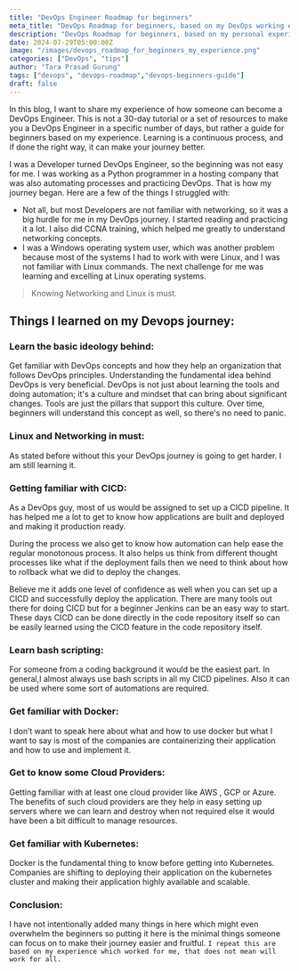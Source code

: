 ```yaml
---
title: "DevOps Engineer Roadmap for beginners"
meta_title: "DevOps Roadmap for beginners, based on my DevOps working experience"
description: "DevOps Roadmap for beginners, based on my personal experience!"
date: 2024-07-29T05:00:00Z
image: "/images/devops_roadmap_for_beginners_my_experience.png"
categories: ["DevOps", "tips"]
author: "Tara Prasad Gurung"
tags: ["devops", "devops-roadmap","devops-beginners-guide"]
draft: false
---
```


In this blog, I want to share my experience of how someone can become a DevOps Engineer. This is not a 30-day tutorial or a set of resources to make you a DevOps Engineer in a specific number of days, but rather a guide for beginners based on my experience. Learning is a continuous process, and if done the right way, it can make your journey better.

I was a Developer turned DevOps Engineer, so the beginning was not easy for me. I was working as a Python programmer in a hosting company that was also automating processes and practicing DevOps. That is how my journey began. Here are a few of the things I struggled with:

- Not all, but most Developers are not familiar with networking, so it was a big hurdle for me in my DevOps journey. I started reading and practicing it a lot. I also did CCNA training, which helped me greatly to understand networking concepts.
- I was a Windows operating system user, which was another problem because most of the systems I had to work with were Linux, and I was not familiar with Linux commands. The next challenge for me was learning and excelling at Linux operating systems.

> Knowing Networking and Linux is must.


## Things I learned on my Devops journey:

### Learn the basic ideology behind: 
Get familiar with DevOps concepts and how they help an organization that follows DevOps principles. Understanding the fundamental idea behind DevOps is very beneficial. DevOps is not just about learning the tools and doing automation; it's a culture and mindset that can bring about significant changes. Tools are just the pillars that support this culture. Over time, beginners will understand this concept as well, so there's no need to panic.

### Linux and Networking in must:
As stated before without this your DevOps journey is going to get harder. I am still learning it.

### Getting familiar with CICD:
As a DevOps guy, most of us would be assigned to set up a CICD pipeline. It has helped me a lot to get to know how applications are built and deployed and making it production ready. 

During the process we also get to know how automation can help ease the regular monotonous process. It also helps us think from different thought processes like what if the deployment fails then we need to think about how to rollback what we did to deploy the changes.

Believe me it adds one level of confidence as well when you can set up a CICD and successfully deploy the application. There are many tools out there for doing CICD but for a beginner Jenkins can be an easy way to start. These days CICD can be done directly in the code repository itself so can be easily learned using the CICD feature in the code repository itself.

### Learn bash scripting:
For someone from a coding background it would be the easiest part. In general,I almost always use bash scripts in all my CICD pipelines. Also it can be used where some sort of automations are required. 
 
### Get familiar with Docker:
I don’t want to speak here about what and how to use docker but what I want to say is most of the companies are containerizing their application and how to use and implement it.

### Get to know some Cloud Providers:
Getting familiar with at least one cloud provider like AWS , GCP or Azure. The benefits of such cloud providers are they help in easy setting up servers where we can learn and destroy when not required else it would have been a bit difficult to manage resources.  

### Get familiar with Kubernetes:
Docker is the fundamental thing to know before getting into Kubernetes. Companies are shifting to deploying their application on the kubernetes cluster and making their application highly available and scalable. 

### Conclusion:
I have not intentionally added many things in here which might even overwhelm the beginners so putting it here is the minimal things someone can focus on to make their journey easier and fruitful. `I repeat this are based on my experience which worked for me, that does not mean will work for all.` 
